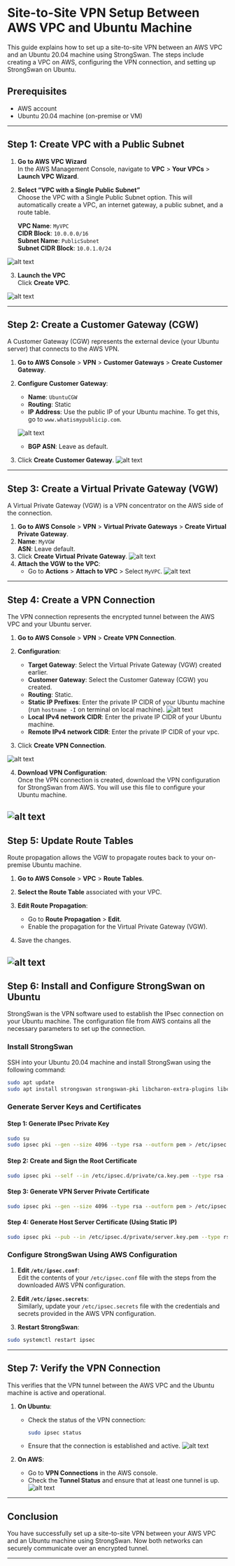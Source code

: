 # Site-to-Site VPN Setup Between AWS VPC and Ubuntu Machine

This guide explains how to set up a site-to-site VPN between an AWS VPC and an Ubuntu 20.04 machine using StrongSwan. The steps include creating a VPC on AWS, configuring the VPN connection, and setting up StrongSwan on Ubuntu.

## Prerequisites

- AWS account
- Ubuntu 20.04 machine (on-premise or VM)

---

## Step 1: Create VPC with a Public Subnet

1. **Go to AWS VPC Wizard**  
   In the AWS Management Console, navigate to **VPC** > **Your VPCs** > **Launch VPC Wizard**.
2. **Select “VPC with a Single Public Subnet”**  
   Choose the VPC with a Single Public Subnet option. This will automatically create a VPC, an internet gateway, a public subnet, and a route table.

   **VPC Name**: `MyVPC`  
   **CIDR Block**: `10.0.0.0/16`  
   **Subnet Name**: `PublicSubnet`  
   **Subnet CIDR Block**: `10.0.1.0/24`

![alt text]({02F5F988-2397-41D2-BBA8-EE55ED69D4F4}.png)

3. **Launch the VPC**  
   Click **Create VPC**.

![alt text]({0DFD0039-49D1-41EB-A58E-E2AD1BB132E2}.png)

---

## Step 2: Create a Customer Gateway (CGW)

A Customer Gateway (CGW) represents the external device (your Ubuntu server) that connects to the AWS VPN.

1. **Go to AWS Console** > **VPN** > **Customer Gateways** > **Create Customer Gateway**.
2. **Configure Customer Gateway**:

   - **Name**: `UbuntuCGW`
   - **Routing**: Static
   - **IP Address**: Use the public IP of your Ubuntu machine. To get this, go to `www.whatismypublicip.com`.

   ![alt text]({D3F40A18-48FF-46D2-8D8B-E0F54D1316EF}.png)

   - **BGP ASN**: Leave as default.

3. Click **Create Customer Gateway**.
![alt text]({FC6C45D1-5939-4419-802C-718473D7150A}.png)
---

## Step 3: Create a Virtual Private Gateway (VGW)
A Virtual Private Gateway (VGW) is a VPN concentrator on the AWS side of the connection.

1. **Go to AWS Console** > **VPN** > **Virtual Private Gateways** > **Create Virtual Private Gateway**.
2. **Name**: `MyVGW`  
   **ASN**: Leave default.
3. Click **Create Virtual Private Gateway**.
![alt text]({C41630C1-C3EA-48F8-8CC5-D132B64BCA98}.png)
4. **Attach the VGW to the VPC**:
   - Go to **Actions** > **Attach to VPC** > Select `MyVPC`.
![alt text]({C15C12F9-608F-4EBB-AB45-C54A2EFCF30E}.png)
---

## Step 4: Create a VPN Connection

The VPN connection represents the encrypted tunnel between the AWS VPC and your Ubuntu server.


1. **Go to AWS Console** > **VPN** > **Create VPN Connection**.
2. **Configuration**:

   - **Target Gateway**: Select the Virtual Private Gateway (VGW) created earlier.
   - **Customer Gateway**: Select the Customer Gateway (CGW) you created.
   - **Routing**: Static.
   - **Static IP Prefixes**: Enter the private IP CIDR of your Ubuntu machine (run `hostname -I` on terminal on local machine).
   ![alt text]({37E4D220-61D8-4C6A-B375-E4989DB5FE82}.png)
   - **Local IPv4 network CIDR**: Enter the private IP CIDR of your Ubuntu machine.
   - **Remote IPv4 network CIDR**: Enter the private IP CIDR of your vpc.

3. Click **Create VPN Connection**.

![alt text]({31480EDC-56C1-4F48-9499-A6584675519A}.png)

4. **Download VPN Configuration**:  
   Once the VPN connection is created, download the VPN configuration for StrongSwan from AWS. You will use this file to configure your Ubuntu machine.

![alt text]({4F2980A7-FFDE-4716-85CD-663C00308D90}.png)
---

## Step 5: Update Route Tables
Route propagation allows the VGW to propagate routes back to your on-premise Ubuntu machine.

1. **Go to AWS Console** > **VPC** > **Route Tables**.
2. **Select the Route Table** associated with your VPC.

3. **Edit Route Propagation**:

   - Go to **Route Propagation** > **Edit**.
   - Enable the propagation for the Virtual Private Gateway (VGW).

4. Save the changes.

![alt text]({8470A117-2835-4097-AFAA-186BE58D97DE}.png)
---

## Step 6: Install and Configure StrongSwan on Ubuntu

StrongSwan is the VPN software used to establish the IPsec connection on your Ubuntu machine. The configuration file from AWS contains all the necessary parameters to set up the connection.

### Install StrongSwan

SSH into your Ubuntu 20.04 machine and install StrongSwan using the following command:

```bash
sudo apt update
sudo apt install strongswan strongswan-pki libcharon-extra-plugins libcharon-extauth-plugins libstrongswan-extra-plugins libtss2-tcti-tabrmd0 -y
```

### Generate Server Keys and Certificates

#### Step 1: Generate IPsec Private Key

```bash
sudo su
sudo ipsec pki --gen --size 4096 --type rsa --outform pem > /etc/ipsec.d/private/ca.key.pem
```

#### Step 2: Create and Sign the Root Certificate

```bash
sudo ipsec pki --self --in /etc/ipsec.d/private/ca.key.pem --type rsa --dn "CN=YourVPNServerName" --ca --lifetime 3650 --outform pem > /etc/ipsec.d/cacerts/ca.cert.pem
```

#### Step 3: Generate VPN Server Private Certificate

```bash
sudo ipsec pki --gen --size 4096 --type rsa --outform pem > /etc/ipsec.d/private/server.key.pem
```

#### Step 4: Generate Host Server Certificate (Using Static IP)

```bash
sudo ipsec pki --pub --in /etc/ipsec.d/private/server.key.pem --type rsa | sudo ipsec pki --issue --lifetime 3650 --cacert /etc/ipsec.d/cacerts/ca.cert.pem --cakey /etc/ipsec.d/private/ca.key.pem --dn "CN=YourServerPublicIP" --san="YourServerPublicIP" --san="YourServerPublicIP" --flag serverAuth --flag ikeIntermediate --outform pem > /etc/ipsec.d/certs/server.cert.pem
```

### Configure StrongSwan Using AWS Configuration

1. **Edit `/etc/ipsec.conf`**:  
   Edit the contents of your `/etc/ipsec.conf` file with the steps from the downloaded AWS VPN configuration.

2. **Edit `/etc/ipsec.secrets`**:  
   Similarly, update your `/etc/ipsec.secrets` file with the credentials and secrets provided in the AWS VPN configuration.

3. **Restart StrongSwan**:

```bash
sudo systemctl restart ipsec
```
---

## Step 7: Verify the VPN Connection

This verifies that the VPN tunnel between the AWS VPC and the Ubuntu machine is active and operational.

1. **On Ubuntu**:

   - Check the status of the VPN connection:
     ```bash
     sudo ipsec status
     ```
   - Ensure that the connection is established and active.
   ![alt text]({5A3ED856-80F2-4F49-A3D5-87AE05A5CADB}.png)

2. **On AWS**:
   - Go to **VPN Connections** in the AWS console.
   - Check the **Tunnel Status** and ensure that at least one tunnel is up.
![alt text]({3EE80EDA-0E87-427F-95CA-CBFE57AA91CD}.png)
---

## Conclusion

You have successfully set up a site-to-site VPN between your AWS VPC and an Ubuntu machine using StrongSwan. Now both networks can securely communicate over an encrypted tunnel.

---
